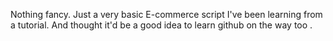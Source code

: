 Nothing fancy. Just a very basic E-commerce script I've been learning from a tutorial. And thought it'd be a good idea to learn github on the way too .